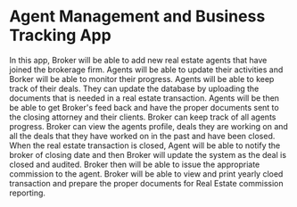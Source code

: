 # Agent Management and Business Tracking App
In this app, Broker will be able to add new real estate agents that have joined the brokerage firm. Agents will be able to update their activities and Borker will be able to monitor their progress. 
 Agents will be able to keep track of their deals. They can update the database by uploading the documents that is needed in a real estate transaction. Agents will be then be able to get Broker's feed back and have the proper documents sent to the closing attorney and their clients.
 Broker can keep track of all agents progress. Broker can view the agents profile, deals they are working on and all the deals that they have worked on in the past and have been closed. 
 When the real estate transaction is closed, Agent will be able to notify the broker of closing date and then Broker will update the system as the deal is closed and audited. 
 Broker then will be able to issue the appropriate commission to the agent.
 Broker will be able to view and print yearly cloed transaction and prepare the proper documents for Real Estate commission reporting.
